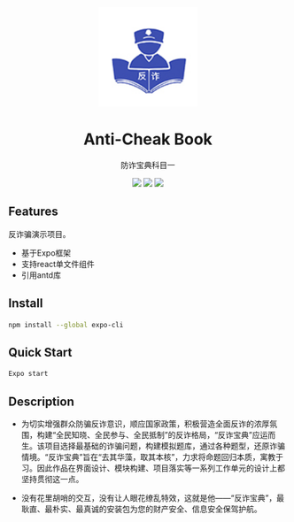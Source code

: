 <p align="center"><img src="https://github.com/Poivre-hxx/anti-cheak-book/blob/master/src/assets/icons/appIcon.png" style="zoom:150%;" /></p>

<h1 align="center">Anti-Cheak Book</h1>

<p align="center">防诈宝典科目一</p>

<p align="center">
    <img src="https://img.shields.io/badge/-React_Native-20232A?style=flat-square&logo=react&logoColor=61DAFB"></img>
	<img src="https://img.shields.io/badge/-JavaScript-F7DF1E?style=flat-square&logo=JavaScript&logoColor=000"></img>
	<img src="https://img.shields.io/badge/-Expo-181717?style=flat-square&logo=Expo&logoColor=fff"></img>
</p>

## Features

反诈骗演示项目。

- 基于Expo框架
- 支持react单文件组件
- 引用antd库



## Install

```bash
npm install --global expo-cli
```



##  Quick Start

```bash
Expo start
```



## Description

- 为切实增强群众防骗反诈意识，顺应国家政策，积极营造全面反诈的浓厚氛围，构建“全民知晓、全民参与、全民抵制”的反诈格局，“反诈宝典”应运而生。该项目选择最基础的诈骗问题，构建模拟题库，通过各种题型，还原诈骗情境。“反诈宝典”旨在“去其华藻，取其本核”，力求将命题回归本质，寓教于习。因此作品在界面设计、模块构建、项目落实等一系列工作单元的设计上都坚持贯彻这一点。

- 没有花里胡哨的交互，没有让人眼花缭乱特效，这就是他——“反诈宝典”，最耿直、最朴实、最真诚的安装包为您的财产安全、信息安全保驾护航。

